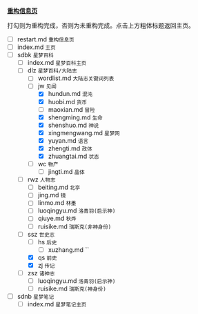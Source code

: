 [**重构信息页**](index.md)

打勾则为重构完成，否则为未重构完成。点击上方粗体标题返回主页。

- [ ] restart.md `重构信息页`
- [ ] index.md `主页`
- [ ] sdbk `星梦百科`
    - [ ] index.md `星梦百科主页`
    - [ ] dlz `星梦百科/大陆志`
        - [ ] wordlist.md `大陆志关键词列表`
        - [ ] jw `见闻`
            - [X] hundun.md `混沌`
            - [X] huobi.md `货币`
            - [ ] maoxian.md `冒险`
            - [X] shengming.md `生命`
            - [X] shenshuo.md `神说`
            - [X] xingmengwang.md `星梦网`
            - [X] yuyan.md `语言`
            - [X] zhengti.md `政体`
            - [X] zhuangtai.md `状态`
        - [ ] wc `物产`
            - [ ] jingti.md `晶体`
    - [ ] rwz `人物志`
        - [ ] beiting.md `北亭`
        - [ ] jing.md `镜`
        - [ ] linmo.md `林墨`
        - [ ] luoqingyu.md `洛青羽(启示神)`
        - [ ] qiuye.md `秋烨`
        - [ ] ruisike.md `瑞斯克(非神身份)`
    - [ ] ssz `世史志`
        - [ ] hs `后史`
            - [ ] xuzhang.md ``
        - [X] qs `前史`
        - [X] zj `传记`
    - [ ] zsz `诸神志`
        - [ ] luoqingyu.md `洛青羽(启示神)`
        - [ ] ruisike.md `瑞斯克(神身份)`
- [ ] sdnb `星梦笔记`
    - [ ] index.md `星梦笔记主页`
